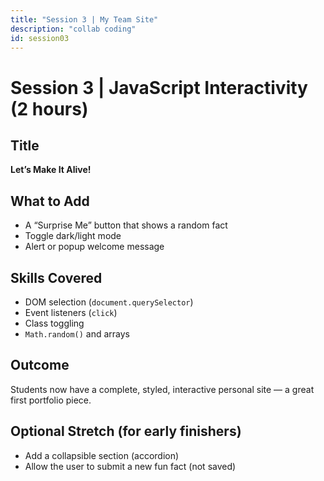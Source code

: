 ```yaml
---
title: "Session 3 | My Team Site"
description: "collab coding"
id: session03
---
```



# Session 3 | JavaScript Interactivity (2 hours)

## Title
**Let’s Make It Alive!**

## What to Add
- A “Surprise Me” button that shows a random fact  
- Toggle dark/light mode  
- Alert or popup welcome message  

## Skills Covered
- DOM selection (`document.querySelector`)  
- Event listeners (`click`)  
- Class toggling  
- `Math.random()` and arrays  

## Outcome
Students now have a complete, styled, interactive personal site — a great first portfolio piece.

## Optional Stretch (for early finishers)
- Add a collapsible section (accordion)  
- Allow the user to submit a new fun fact (not saved)
